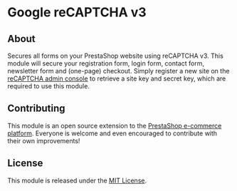 # Google reCAPTCHA v3

## About
Secures all forms on your PrestaShop website using reCAPTCHA v3. This module will secure your registration form, login form, contact form, newsletter form and (one-page) checkout. Simply register a new site on the <a href="https://www.google.com/recaptcha/admin/create" target="_blank">reCAPTCHA admin console</a> to retrieve a site key and secret key, which are required to use this module.

## Contributing
This module is an open source extension to the <a href="https://www.prestashop.com/" target="_blank">PrestaShop e-commerce platform</a>. Everyone is welcome and even encouraged to contribute with their own improvements!

## License
This module is released under the <a href="https://opensource.org/licenses/MIT" target="_blank">MIT License</a>.


